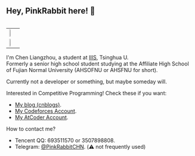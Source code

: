 ## Hey, PinkRabbit here! :rabbit:

<table align="right"><tr><td><img style="width: 45%" src="https://github-readme-stats.vercel.app/api?username=GitPinkRabbit&theme=dark&show_icons=true" /></td></tr><tr><td><img style="width: 45%" src="https://github-readme-stats.vercel.app/api/top-langs/?username=GitPinkRabbit&layout=compact" /></td></tr></table>

I'm Chen Liangzhou, a student at [IIIS](https://iiis.tsinghua.edu.cn/), Tsinghua U.  
Formerly a senior high school student studying at the Affiliate High School of Fujian Normal University (AHSOFNU or AHSFNU for short).

Currently not a developer or something, but maybe someday will.

Interested in Competitive Programming! Check these if you want:

- [My blog (cnblogs)](https://www.cnblogs.com/PinkRabbit/).
- [My Codeforces Account](https://codeforces.com/profile/PinkRabbit).
- [My AtCoder Account](https://atcoder.jp/users/PinkRabbit).

How to contact me?

- Tencent QQ: 693511570 or 3507898808.
- Telegram: [@PinkRabbitCHN](https://t.me/PinkRabbitCHN). (:warning: not frequently used)
